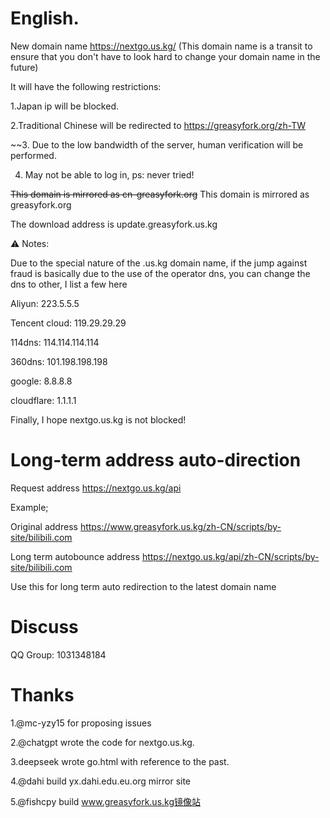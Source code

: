 # English.

New domain name https://nextgo.us.kg/ (This domain name is a transit to ensure that you don't have to look hard to change your domain name in the future)

It will have the following restrictions:

1.Japan ip will be blocked.

2.Traditional Chinese will be redirected to https://greasyfork.org/zh-TW

~~3. Due to the low bandwidth of the server, human verification will be performed.

4. May not be able to log in, ps: never tried!

~~This domain is mirrored as cn-greasyfork.org~~ This domain is mirrored as greasyfork.org

The download address is update.greasyfork.us.kg

⚠️ Notes:

Due to the special nature of the .us.kg domain name, if the jump against fraud is basically due to the use of the operator dns, you can change the dns to other, I list a few here

Aliyun: 223.5.5.5

Tencent cloud: 119.29.29.29

114dns: 114.114.114.114

360dns: 101.198.198.198

google: 8.8.8.8

cloudflare: 1.1.1.1

Finally, I hope nextgo.us.kg is not blocked!

# Long-term address auto-direction

Request address https://nextgo.us.kg/api

Example;

Original address https://www.greasyfork.us.kg/zh-CN/scripts/by-site/bilibili.com

Long term autobounce address https://nextgo.us.kg/api/zh-CN/scripts/by-site/bilibili.com

Use this for long term auto redirection to the latest domain name

# Discuss

QQ Group: 1031348184


# Thanks

1.@mc-yzy15 for proposing issues

2.@chatgpt wrote the code for nextgo.us.kg.

3.deepseek wrote go.html with reference to the past.

4.@dahi build yx.dahi.edu.eu.org mirror site

5.@fishcpy build www.greasyfork.us.kg镜像站
